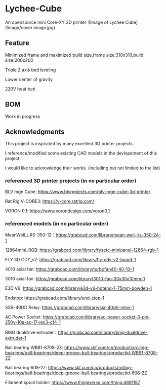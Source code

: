 # Lychee-Cube
An opensource  mini Core-XY 3D printer
![Image of Lychee Cube](Image/cover image.jpg)

## Feature
Minimized frame and maximized build size,frame size:310x310,build size:200x200

Triple Z axis bed leveling 

Lower center of gravity  

220V heat bed   

## BOM
Work in progress

## Acknowledgments
This project is inspirated by many excellent 3D printer projects.

I reference/modified some existing CAD models in the devlopement of this project. 

I would like to acknowledge their works. (including but not limited to the list)

### referenced 3D printer projects (in no particular order)
BLV mgn Cube: https://www.blvprojects.com/blv-mgn-cube-3d-printer

Rat Rig V-CORE3: https://v-core.ratrig.com/

VORON 0.1: https://www.vorondesign.com/voron0.1

### referenced models (in no particular order)
MeanWell_LRS-350-12：https://grabcad.com/library/mean-well-lrs-350-24-1

12864mini_RGB: https://grabcad.com/library/fysetc-minipanel-12864-rgb-1

FLY 3D CDY_v2: https://grabcad.com/library/fly-cdy-v2-board-1

4010 axial fan: https://grabcad.com/library/turbofan40-40-10-1

3010 axial fan: https://grabcad.com/library/3010-fan-30x30x10mm-1

E3D V6: https://grabcad.com/library/e3d-v6-hotend-1-75mm-bowden-1

Endstop: https://grabcad.com/library/end-stop-1

SSR-40DD Relay: https://grabcad.com/library/ssr-40dd-relay-1

AC Power Socket: https://grabcad.com/library/ac-power-socket-3-pin-250v-10a-ac-17-iec3-c14-1

BMG dualdrive extruder：https://grabcad.com/library/bmg-dualdrive-extruder-1

Ball bearing WBB1-8708-2Z: https://www.skf.com/cn/products/rolling-bearings/ball-bearings/deep-groove-ball-bearings/productid-WBB1-8708-2Z

Ball bearing 608-2Z: https://www.skf.com/cn/products/rolling-bearings/ball-bearings/deep-groove-ball-bearings/productid-608-2Z

Filament spool holder: https://www.thingiverse.com/thing:4881187




